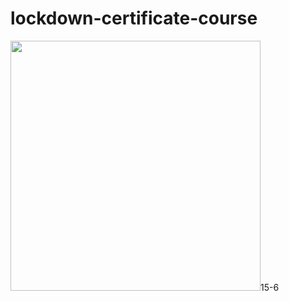 # lockdown-certificate-course
<html>
  <img src="Screenshot_20200615_103846.jpg" width="400" height="400">15-6</img>
  </html>
